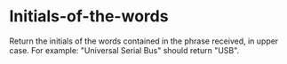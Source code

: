 # Initials-of-the-words
Return the initials of the words contained in the phrase received, in upper case.
For example: "Universal Serial Bus" should return "USB".
